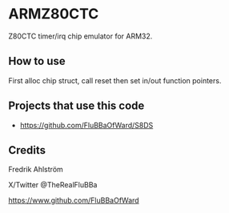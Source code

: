 # ARMZ80CTC

Z80CTC timer/irq chip emulator for ARM32.

## How to use

First alloc chip struct, call reset then set in/out function pointers.

## Projects that use this code

* https://github.com/FluBBaOfWard/S8DS

## Credits

Fredrik Ahlström

X/Twitter @TheRealFluBBa

https://www.github.com/FluBBaOfWard
